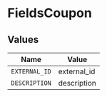 # FieldsCoupon


## Values

| Name          | Value         |
| ------------- | ------------- |
| `EXTERNAL_ID` | external_id   |
| `DESCRIPTION` | description   |